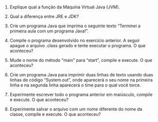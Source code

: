 1. Explique qual a função da Máquina Virtual Java (JVM).

2. Qual a diferença entre JRE e JDK?

3. Crie um programa Java que imprima o seguinte texto “Terminei a primeira aula com um programa Java!”.

4. Compile o programa desenvolvido no exercício anterior. A seguir apague 
o arquivo .class gerado e tente executar o programa. O que aconteceu?

5. Mude o nome do método “main” para “start”, compile e execute. O que 
aconteceu?

6. Crie um programa Java para imprimir duas linhas de texto usando duas 
linhas de código “System.out”, onde aparecerá o seu nome na primeira 
linha e na segunda linha aparecerá o time para o qual você torce.

7. Experimente escrever todo o programa anterior em maiúsculo, compile e 
execute. O que aconteceu?

8. Experimente salvar o arquivo com um nome diferente do nome da classe, 
compile e execute. O que aconteceu?
